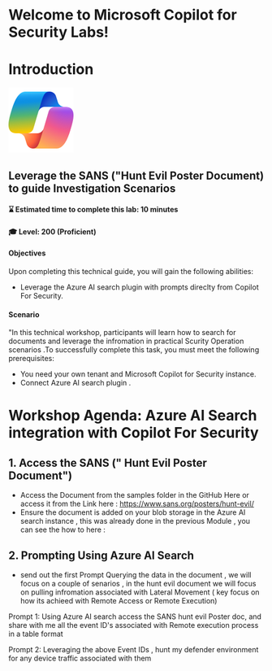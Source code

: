 # Welcome to Microsoft Copilot for Security Labs!
# Introduction
![Security CoPilot Logo](https://github.com/Azure/Copilot-For-Security/blob/main/Images/ic_fluent_copilot_64_64%402x.png)
##  Leverage the SANS ("Hunt Evil Poster Document) to guide Investigation Scenarios
#### ⌛ Estimated time to complete this lab: 10 minutes
#### 🎓 Level: 200 (Proficient)

#### Objectives

Upon completing this technical guide, you will gain the following abilities:<br>

* Leverage the Azure AI search plugin with prompts direclty from Copilot For Security.<br>


#### Scenario
"In this technical workshop, participants will learn how to search for documents and leverage the infromation in practical Scurity Operation scenarios .To successfully complete this task, you must meet the following prerequisites:<br>

* You need your own tenant and Microsoft Copilot for Security instance.<br>
* Connect Azure AI search plugin  .<br>


# Workshop Agenda: Azure AI Search integration with Copilot For Security 

## 1. Access the SANS (" Hunt Evil Poster Document")
- Access the Document from the samples folder in the GitHub Here  or access it from the Link here : https://www.sans.org/posters/hunt-evil/
- Ensure the document is added on your blob storage in the Azure AI search instance , this was already done in the previous Module , you can see the how to here :

## 2. Prompting Using Azure AI Search 

- send out the first Prompt Querying the data in the document , we will focus on a couple of senarios , in the hunt evil document we will focus on pulling infromation associated with Lateral Movement ( key focus on how its achieed with Remote Access or Remote Execution)

Prompt 1: Using Azure AI search access the SANS hunt evil Poster doc, and share with me all the event ID's associated with Remote execution process in a table format


Prompt 2: Leveraging the above Event IDs , hunt my defender environment for any device traffic associated with them

